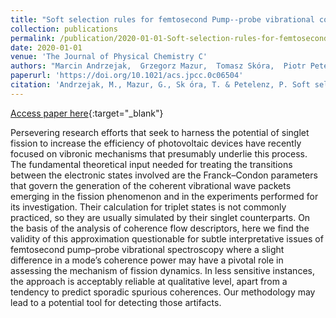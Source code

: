```yaml
---
title: "Soft selection rules for femtosecond Pump--probe vibrational coherence spectroscopy"
collection: publications
permalink: /publication/2020-01-01-Soft-selection-rules-for-femtosecond-Pump-probe-vibrational-coherence-spectroscopy
date: 2020-01-01
venue: 'The Journal of Physical Chemistry C'
authors: "Marcin Andrzejak,  Grzegorz Mazur,  Tomasz Skóra,  Piotr Petelenz"
paperurl: 'https://doi.org/10.1021/acs.jpcc.0c06504'
citation: 'Andrzejak, M., Mazur, G., Sk ́ora, T. & Petelenz, P. Soft selection rules for femtosecond pump–probe vibrational coherence spectroscopy. The Journal of Physical Chemistry C 124, 23501-23510 (2020)'
---
```

[Access paper here](https://doi.org/10.1021/acs.jpcc.0c06504){:target="_blank"}

Persevering research efforts that seek to harness the potential of singlet fission to increase the efficiency of photovoltaic devices have recently focused on vibronic mechanisms that presumably underlie this process. The fundamental theoretical input needed for treating the transitions between the electronic states involved are the Franck–Condon parameters that govern the generation of the coherent vibrational wave packets emerging in the fission phenomenon and in the experiments performed for its investigation. Their calculation for triplet states is not commonly practiced, so they are usually simulated by their singlet counterparts. On the basis of the analysis of coherence flow descriptors, here we find the validity of this approximation questionable for subtle interpretative issues of femtosecond pump–probe vibrational spectroscopy where a slight difference in a mode’s coherence power may have a pivotal role in assessing the mechanism of fission dynamics. In less sensitive instances, the approach is acceptably reliable at qualitative level, apart from a tendency to predict sporadic spurious coherences. Our methodology may lead to a potential tool for detecting those artifacts.
